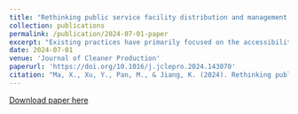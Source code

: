```yaml
---
title: "Rethinking public service facility distribution and management strategies with the consideration of carbon peak – Insights from Suzhou, China"
collection: publications
permalink: /publication/2024-07-01-paper
excerpt: "Existing practices have primarily focused on the accessibility and per capita indices of public service facilities (PSFs) in decision-making processes aimed at promoting social equity. However, the national commitment to achieving a carbon peak may induce additional considerations into the planning and policy decisions of PSFs for local governments. By conducting a two-stage simulation of carbon emissions (CEs) and correlation analysis, we identified uncertainties and confirmed the nonnegligible impact of land use structure, particularly PSF distribution, on achieving the urban transport-related carbon peak. Subsequently, we elaborated on the imperative of optimizing PSF distribution for carbon reduction, rather than solely depending on transport management strategies, through a case study of individual medical care travel characteristics. Moreover, a further discussion on the potential trade-offs and synergies between current and low-carbon-oriented PSF planning and policy decisions underscores the necessity of collaboration among decision-makers across pertinent administrative sectors."
date: 2024-07-01
venue: 'Journal of Cleaner Production'
paperurl: 'https://doi.org/10.1016/j.jclepro.2024.143070'
citation: "Ma, X., Xu, Y., Pan, M., & Jiang, K. (2024). Rethinking public service facility distribution and management strategies with the consideration of carbon peak–Insights from Suzhou, China. Journal of Cleaner Production, 468, 143070."
---
```


[Download paper here](http://sealxuyh.github.io/files/1-s2.0-S0959652624025198-main.pdf)
